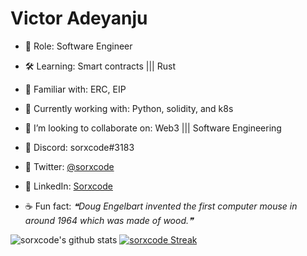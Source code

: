 # Victor Adeyanju

- 🔭 Role: Software Engineer
- 🛠 Learning: Smart contracts ||| Rust
- 🤹‍ Familiar with: ERC, EIP
- 🎯 Currently working with: Python, solidity, and k8s
- 🏓 I’m looking to collaborate on: Web3 ||| Software Engineering
- 🍜 Discord: sorxcode#3183
- 🍜 Twitter: [@sorxcode](https://twitter.com/sorxcode)
- 🍜 LinkedIn: [Sorxcode](http://linkedin.com/in/sorxcodex)

- ☕ Fun fact: <!--STARTS_HERE_QUOTE_README-->
<i>❝Doug Engelbart invented the first computer mouse in around 1964 which was made of wood.❞</i>
<!--ENDS_HERE_QUOTE_README-->

![sorxcode's github stats](https://github-readme-stats.vercel.app/api?username=sorxcode&show_icons=true&theme=highcontrast)
[![sorxcode Streak](https://github-readme-streak-stats.herokuapp.com/?user=sorxcode&theme=dark)](https://git.io/streak-stats)
